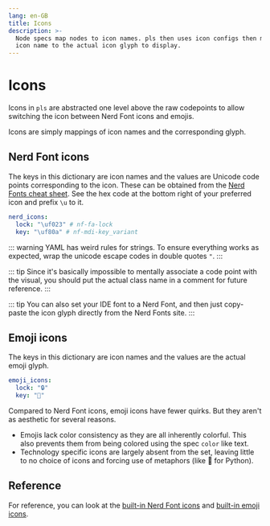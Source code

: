 ```yaml
---
lang: en-GB
title: Icons
description: >-
  Node specs map nodes to icon names. pls then uses icon configs then map the
  icon name to the actual icon glyph to display.
---
```


# Icons

Icons in `pls` are abstracted one level above the raw codepoints to allow
switching the icon between Nerd Font icons and emojis.

Icons are simply mappings of icon names and the corresponding glyph.

## Nerd Font icons

The keys in this dictionary are icon names and the values are Unicode code
points corresponding to the icon. These can be obtained from the
[Nerd Fonts cheat sheet](https://www.nerdfonts.com/cheat-sheet). See the hex
code at the bottom right of your preferred icon and prefix `\u` to it.

```yml
nerd_icons:
  lock: "\uf023" # nf-fa-lock
  key: "\uf80a" # nf-mdi-key_variant
```

::: warning
YAML has weird rules for strings. To ensure everything works as expected, wrap
the unicode escape codes in double quotes `"`.
:::

::: tip
Since it's basically impossible to mentally associate a code point with the
visual, you should put the actual class name in a comment for future reference.
:::

::: tip
You can also set your IDE font to a Nerd Font, and then just copy-paste the icon
glyph directly from the Nerd Fonts site.
:::

## Emoji icons

The keys in this dictionary are icon names and the values are the actual emoji
glyph.

```yml
emoji_icons:
  lock: "🔒"
  key: "🔑"
```

Compared to Nerd Font icons, emoji icons have fewer quirks. But they aren't as
aesthetic for several reasons.

- Emojis lack color consistency as they are all inherently colorful. This also
  prevents them from being colored using the spec `color` like text.
- Technology specific icons are largely absent from the set, leaving little to
  no choice of icons and forcing use of metaphors (like 🐍 for Python).

## Reference

For reference, you can look at the
[built-in Nerd Font icons](https://github.com/dhruvkb/pls/blob/main/src/pls/data/nerd_icons.yml)
and
[built-in emoji icons](https://github.com/dhruvkb/pls/blob/main/src/pls/data/emoji_icons.yml).
